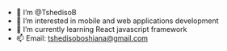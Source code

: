 - 👋 I’m @TshedisoB
- 👀 I’m interested in mobile and web applications development
- 🌱 I’m currently learning React javascript framework
- 📫 Email: tshedisoboshiana@gmail.com

<!---
TshedisoB/TshedisoB is a ✨ special ✨ repository because its `README.md` (this file) appears on your GitHub profile.
You can click the Preview link to take a look at your changes.
--->
